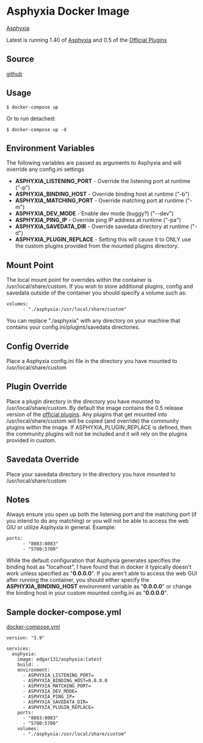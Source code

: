 # Asphyxia Docker Image #
[Asphyxia](https://asphyxia-core.github.io/)

Latest is running 1.40 of [Asphyxia](https://asphyxia-core.github.io/) and 0.5 of the [Official Plugins](https://github.com/asphyxia-core/plugins)

## Source ##
[github](https://github.com/edgar131/docker-asphyxia)

## Usage ##
```
$ docker-compose up
```
Or to run detached:
```
$ docker-compose up -d
```

## Environment Variables ##
The following variables are passed as arguments to Asphyxia and will override any config.ini settings

- **ASPHYXIA_LISTENING_PORT** - Override the listening port at runtime ("-p")
- **ASPHYXIA_BINDING_HOST** - Override binding host at runtime ("-b")
- **ASPHYXIA_MATCHING_PORT** - Override matching port at runtime ("-m")
- **ASPHYXIA_DEV_MODE** - Enable dev mode (buggy?) ("--dev")
- **ASPHYXIA_PING_IP** - Override ping IP address at runtime ("-pa")
- **ASPHYXIA_SAVEDATA_DIR** - Override savedata directory at runtime ("-d")
- **ASPHYXIA_PLUGIN_REPLACE** - Setting this will cause it to ONLY use the custom plugins provided from the mounted plugins directory.

## Mount Point ##
The local mount point for overrides within the container is /usr/local/share/custom.  If you wish to store additional plugins, config and savedata outside of the container you should specify a volume such as:
```
volumes:
      - "./asphyxia:/usr/local/share/custom"
```

You can replace "./asphyxia" with any directory on your machine that contains your config.ini/plugins/savedata directories.

## Config Override ##
Place a Asphyxia config.ini file in the directory you have mounted to /usr/local/share/custom

## Plugin Override ##
Place a plugin directory in the directory you have mounted to /usr/local/share/custom.  By default the image contains the 0.5 release version of the [official plugins](https://github.com/asphyxia-core/plugins).  Any plugins that get mounted into /usr/local/share/custom will be copied (and override) the community plugins within the image.  If ASPHYXIA_PLUGIN_REPLACE is defined, then the community plugins will not be included and it will rely on the plugins provided in custom.

## Savedata Override ##
Place your savedata directory in the directory you have mounted to /usr/local/share/custom

## Notes ##
Always ensure you open up both the listening port and the matching port (if you intend to do any matching) or you will not be able to access the web GIU or utilize Asphyxia in general.
Example:
```
ports:
      - "8083:8083"
      - "5700:5700"
```

While the default configuration that Asphyxia generates specifies the binding host as "localhost", I have found that in docker it typically doesn't work unless specified as "**0.0.0.0**".  If you aren't able to access the web GUI after running the container, you should either specify the **ASPHYXIA_BINDING_HOST** environment variable as "**0.0.0.0**" or change the binding host in your custom mounted config.ini as "**0.0.0.0**".

## Sample docker-compose.yml ##
[docker-compose.yml](https://github.com/edgar131/docker-asphyxia/blob/master/docker-compose.yml)
```
version: "3.9"

services:
  asphyxia:
    image: edgar131/asphyxia:latest
    build: .
    environment:
      - ASPHYXIA_LISTENING_PORT=
      - ASPHYXIA_BINDING_HOST=0.0.0.0
      - ASPHYXIA_MATCHING_PORT=
      - ASPHYXIA_DEV_MODE=
      - ASPHYXIA_PING_IP=
      - ASPHYXIA_SAVEDATA_DIR=
      - ASPHYXIA_PLUGIN_REPLACE=
    ports:
      - "8083:8083"
      - "5700:5700"
    volumes:
      - "./asphyxia:/usr/local/share/custom"
```
